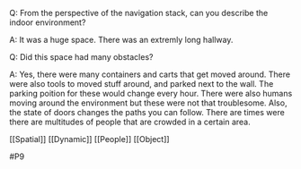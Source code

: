 Q: From the perspective of the navigation stack, can you describe the indoor environment?

A: It was a huge space. There was an extremly long hallway.

Q: Did this space had many obstacles?

A: Yes, there were many containers and carts that get moved around. There were also tools to moved stuff around, and parked next to the wall. The parking poition for these would change every hour. There were also humans moving around the environment but these were not that troublesome. Also, the state of doors changes the paths you can follow. There are times were there are multitudes of people that are crowded in a certain area.

[[Spatial]]
[[Dynamic]]
[[People]]
[[Object]]

#P9 